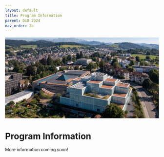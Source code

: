 ```yaml
---
layout: default
title: Program Information
parent: DiO 2024
nav_order: 2b
---
```


![DiO 2024](dio_2024_photos/dio_2024_1.jpg)

# Program Information

More information coming soon!